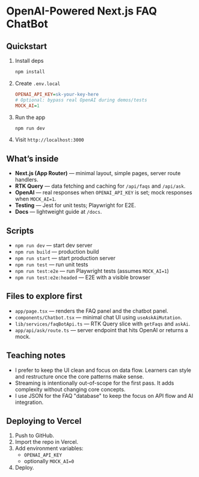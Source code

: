 # OpenAI-Powered Next.js FAQ ChatBot

## Quickstart

1. Install deps

   ```bash
   npm install
   ```

2. Create `.env.local`

   ```ini
   OPENAI_API_KEY=sk-your-key-here
   # Optional: bypass real OpenAI during demos/tests
   MOCK_AI=1
   ```

3. Run the app

   ```bash
   npm run dev
   ```

4. Visit `http://localhost:3000`

## What’s inside

- **Next.js (App Router)** — minimal layout, simple pages, server route handlers.
- **RTK Query** — data fetching and caching for `/api/faqs` and `/api/ask`.
- **OpenAI** — real responses when `OPENAI_API_KEY` is set; mock responses when `MOCK_AI=1`.
- **Testing** — Jest for unit tests; Playwright for E2E.
- **Docs** — lightweight guide at `/docs`.

## Scripts

- `npm run dev` — start dev server
- `npm run build` — production build
- `npm run start` — start production server
- `npm run test` — run unit tests
- `npm run test:e2e` — run Playwright tests (assumes `MOCK_AI=1`)
- `npm run test:e2e:headed` — E2E with a visible browser

## Files to explore first

- `app/page.tsx` — renders the FAQ panel and the chatbot panel.
- `components/Chatbot.tsx` — minimal chat UI using `useAskAiMutation`.
- `lib/services/faqBotApi.ts` — RTK Query slice with `getFaqs` and `askAi`.
- `app/api/ask/route.ts` — server endpoint that hits OpenAI or returns a mock.

## Teaching notes

- I prefer to keep the UI clean and focus on data flow. Learners can style and restructure once the core patterns make sense.
- Streaming is intentionally out-of-scope for the first pass. It adds complexity without changing core concepts.
- I use JSON for the FAQ "database" to keep the focus on API flow and AI integration.

## Deploying to Vercel

1. Push to GitHub.
2. Import the repo in Vercel.
3. Add environment variables:
   - `OPENAI_API_KEY`
   - optionally `MOCK_AI=0`
4. Deploy.
